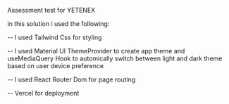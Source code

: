 Assessment test for YETENEX

in this solution i used the following:

-- I used Tailwind Css for styling

-- I used Material UI ThemeProvider to create app theme and useMediaQuery Hook to automically switch between light and dark theme based on user device preference

-- I used React Router Dom for page routing

-- Vercel for deployment